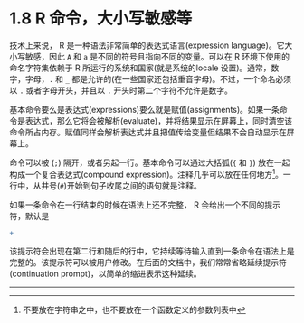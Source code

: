 # 1.8 R 命令，大小写敏感等

技术上来说， R 是一种语法非常简单的表达式语言(expression language)。它大小写敏感，因此 `A` 和 `a` 是不同的符号且指向不同的变量。可以在 R 环境下使用的 命名字符集依赖于 R 所运行的系统和国家(就是系统的locale 设置)。通常，数字，字母，`.` 和 `_` 都是允许的(在一些国家还包括重音字母)。不过，一个命名必须以 `.` 或者字母开头，并且以 `.` 开头时第二个字符不允许是数字。

基本命令要么是表达式(expressions)要么就是赋值(assignments)。如果一条命令是表达式，那么它将会被解析(evaluate)，并将结果显示在屏幕上，同时清空该命令所占内存。赋值同样会解析表达式并且把值传给变量但结果不会自动显示在屏幕上。

命令可以被 (`;`) 隔开，或者另起一行。基本命令可以通过大括弧(`{` 和 `}`) 放在一起 构成一个复合表达式(compound expression)。注释几乎可以放在任何地方[^1]。一行中，从井号(`#`)开始到句子收尾之间的语句就是注释。

如果一条命令在一行结束的时候在语法上还不完整， R 会给出一个不同的提示符，默认是

```R
+
```

该提示符会出现在第二行和随后的行中，它持续等待输入直到一条命令在语法上是完整的。该提示符可以被用户修改。在后面的文档中，我们常常省略延续提示符 (continuation prompt)，以简单的缩进表示这种延续。



---

[^1]: 不要放在字符串之中，也不要放在一个函数定义的参数列表中